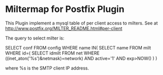 # Miltermap for Postfix Plugin
This Plugin implement a mysql table of per client access to milters. See at http://www.postfix.org/MILTER_README.html#per-client

The query to select milter is:

SELECT conf FROM config WHERE name IN(
    SELECT name FROM milt WHERE id=(
        SELECT idmilt FROM net WHERE
        	((inet_aton('%s')&netmask)=network)
        		AND active='1' AND exp>NOW()
    )
)

where %s is the SMTP client IP address.

